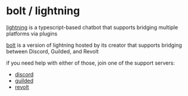 # bolt / lightning

[lightning](/lightning) is a typescript-based chatbot that supports bridging multiple platforms via plugins

[bolt](/bolt) is a version of lightning hosted by its creator that supports bridging between Discord, Guilded, and Revolt

if you need help with either of those, join one of the support servers:

- [discord](https://discord.gg/HEysJsa4VZ)
- [guilded](https://www.guilded.gg/i/240lgAJ2)
- [revolt](https://app.revolt.chat/invite/N4XXTjYF)
